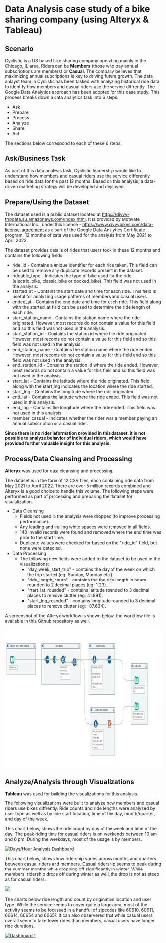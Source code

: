 # Data Analysis case study of a bike sharing company (using Alteryx & Tableau)

## Scenario
Cyclistic is a US based bike sharing company operating mainly in the Chicago, IL area. Riders can be **Members** (those who pay annual subscriptions are members) or **Casual**. The company believes that maximizing annual subcriptions is key to driving future growth. The data anlayst team in Cyclistic has been tasked with analyzing historical ride data to identify how members and casual riders use the service diffrently.
The Google Data Analytics approach has been adopted for this case study. This process breaks down a data analytics task into 6 steps:
* Ask
* Prepare
* Process
* Analyze
* Share
* Act

The sections below correspond to each of these 6 steps.

## Ask/Business Task
As part of this data analysis task, Cyclistic leadership would like to understand how members and casual riders use the service differently based on ride data for the past 12 months. Based on this analysis, a data-driven marketing strategy will be developed and deployed.

## Prepare/Using the Dataset
The dataset used is a public dataset located at https://divvy-tripdata.s3.amazonaws.com/index.html. It is provided by Motivate International Inc., under this license - https://www.divvybikes.com/data-license-agreement as a part of the Google Data Analytics Certificate program. 12 months of data was used for the analysis from May 2021 to April 2022.

The dataset provides details of rides that users took in these 12 months and contains the following fields: 
* ride_id - Contains a unique identifier for each ride taken. This field can be used to remove any duplicate records present in the dataset.
* rideable_type - Indicates the type of bike used for the ride (electric_bike, classic_bike or docked_bike). This field was not used in the analysis.
* started_at	- Contains the start date and time for each ride. This field is useful for analyzing usage patterns of members and casual users.
* ended_at - Contains the end date and time for each ride. This field along with the started_at field can be used to determine the ride length of each ride.
* start_station_name	- Contains the station name where the ride originated. However, most records do not contain a value for this field and so this field was not used in the analysis.
* start_station_id - Contains the station id where the ride originated. However, most records do not contain a value for this field and so this field was not used in the analysis.
* end_station_name - Contains the station name where the ride ended. However, most records do not contain a value for this field and so this field was not used in the analysis.
* end_station_id - Contains the station id where the ride ended. However, most records do not contain a value for this field and so this field was not used in the analysis.
* start_lat	- Contains the latitude where the ride originated. This field along with the start_lng indicates the location where the ride started.
* start_lng	- Contains the longitude where the ride originated.
* end_lat - Contains the latitude where the ride ended. This field was not used in this analysis.
* end_lng - Contains the longitude where the ride ended. This field was not used in this analysis.	
* member_casual - Indicates whether the rider was a member paying an annual subscription or a casual rider.

**Since there is no rider information provided in this dataset, it is not possible to analyze behavior of individual riders, which would have provided further valuable insight for this analysis.**

## Process/Data Cleansing and Processing
**Alteryx** was used for data cleansing and processing.

The dataset is in the form of 12 CSV files, each containing ride data from May 2021 to April 2022. There are over 5 million records combined and Alteryx is a good choice to handle this volume.  The following steps were performed as part of processing and preparing the dataset for visulalization.
* Data Cleansing
	* Fields not used in the analysis were dropped (to improve processing performance).
	* Any leading and trailing white spaces were removed in all fields.
	* 140 invalid records were found and removed where the end time was prior to the start time.
	* Duplicate values were checked for based on the "ride_id" field, but none were detected.
* Data Processing
	* The following new fields were added to the dataset to be used in the visualizations:
		* "day_week_start_trip" - contains the day of the week on which the trip started (eg: Sunday, Monday etc.).
		* "ride_length_hours" - contains the the ride length in hours rounded to 2 decimal places (eg: 1.23).
		* "rtart_lat_rounded" - contains latitude rounded to 3 decimal places to remove clutter (eg: 41.891).
		* "start_lng_rounded" - contains longitude rounded to 3 decimal places to remove clutter (eg: -87.634).

A screenshot of the Alteryx workflow is shown below, the workflow file is available in this Github repository as well.

<img src="/img/Alteryx_workflow.png" width="1000" height="450"/>

## Analyze/Analysis through Visualizations
**Tableau** was used for building the visualizations for this analysis.

The following visualizations were built to analyze how members and casual riders use bikes diffrently. Ride counts and ride lengths were analyzed by user type as well as by ride start location, time of the day, month/quarter, and day of the week.


This chart below, shows the ride count by day of the week and time of the day. The peak riding time for casual riders is on weekends between 10 am and 6 pm. During the weekdays, most of the usage is by members.

<div class='tableauPlaceholder' id='viz1653979070855' style='position: relative'><noscript><a href='#'><img alt='Days&#47;Hour Analysis Dashboard ' src='https:&#47;&#47;public.tableau.com&#47;static&#47;images&#47;St&#47;Start_Time_Distribution&#47;DaysHourAnalysisDashboard&#47;1_rss.png' style='border: none' /></a></noscript><object class='tableauViz'  style='display:none;'><param name='host_url' value='https%3A%2F%2Fpublic.tableau.com%2F' /> <param name='embed_code_version' value='3' /> <param name='site_root' value='' /><param name='name' value='Start_Time_Distribution&#47;DaysHourAnalysisDashboard' /><param name='tabs' value='no' /><param name='toolbar' value='yes' /><param name='static_image' value='https:&#47;&#47;public.tableau.com&#47;static&#47;images&#47;St&#47;Start_Time_Distribution&#47;DaysHourAnalysisDashboard&#47;1.png' /> <param name='animate_transition' value='yes' /><param name='display_static_image' value='yes' /><param name='display_spinner' value='yes' /><param name='display_overlay' value='yes' /><param name='display_count' value='yes' /><param name='language' value='en-US' /></object></div>



This chart below, shows how ridership varies across months and quarters between casual riders and members. Casual ridership seems to peak during the summer months while dropping off significantly in winter. While members' ridership drops off during winter as well, the drop is not as steep as for casual riders.

<div class='tableauPlaceholder' id='viz1653975752585' style='position: relative'><noscript><a href='#'><img alt=' ' src='https:&#47;&#47;public.tableau.com&#47;static&#47;images&#47;St&#47;Start_Time_Distribution&#47;QuarterlyAnalysis2&#47;1_rss.png' style='border: none' /></a></noscript><object class='tableauViz'  style='display:none;'><param name='host_url' value='https%3A%2F%2Fpublic.tableau.com%2F' /> <param name='embed_code_version' value='3' /> <param name='site_root' value='' /><param name='name' value='Start_Time_Distribution&#47;QuarterlyAnalysis2' /><param name='tabs' value='yes' /><param name='toolbar' value='yes' /><param name='static_image' value='https:&#47;&#47;public.tableau.com&#47;static&#47;images&#47;St&#47;Start_Time_Distribution&#47;QuarterlyAnalysis2&#47;1.png' /> <param name='animate_transition' value='yes' /><param name='display_static_image' value='yes' /><param name='display_spinner' value='yes' /><param name='display_overlay' value='yes' /><param name='display_count' value='yes' /><param name='language' value='en-US' /></object></div>



The charts below ride length and count by origination location and user type. While the service seems to cover quite a large area, most of the activity seems to be focussed in a handful of zipcodes like 60610, 60611, 60614, 60654 and 60657. It can also observered that while casual users overall seem to take fewer rides than members, casual users have longer ride durations.

<div class='tableauPlaceholder' id='viz1653946696060' style='position: relative'><noscript><a href='#'><img alt='Dashboard 1 ' src='https:&#47;&#47;public.tableau.com&#47;static&#47;images&#47;Ri&#47;RideLengthandCountsidebysideview&#47;Dashboard1&#47;1_rss.png' style='border: none' /></a></noscript><object class='tableauViz'  style='display:none;'><param name='host_url' value='https%3A%2F%2Fpublic.tableau.com%2F' /> <param name='embed_code_version' value='3' /> <param name='site_root' value='' /><param name='name' value='RideLengthandCountsidebysideview&#47;Dashboard1' /><param name='tabs' value='no' /><param name='toolbar' value='yes' /><param name='static_image' value='https:&#47;&#47;public.tableau.com&#47;static&#47;images&#47;Ri&#47;RideLengthandCountsidebysideview&#47;Dashboard1&#47;1.png' /> <param name='animate_transition' value='yes' /><param name='display_static_image' value='yes' /><param name='display_spinner' value='yes' /><param name='display_overlay' value='yes' /><param name='display_count' value='yes' /><param name='language' value='en-US' /><param name='filter' value='publish=yes' /></object></div>  

